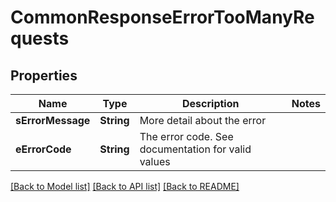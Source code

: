 # CommonResponseErrorTooManyRequests

## Properties
Name | Type | Description | Notes
------------ | ------------- | ------------- | -------------
**sErrorMessage** | **String** | More detail about the error | 
**eErrorCode** | **String** | The error code. See documentation for valid values | 

[[Back to Model list]](../README.md#documentation-for-models) [[Back to API list]](../README.md#documentation-for-api-endpoints) [[Back to README]](../README.md)



